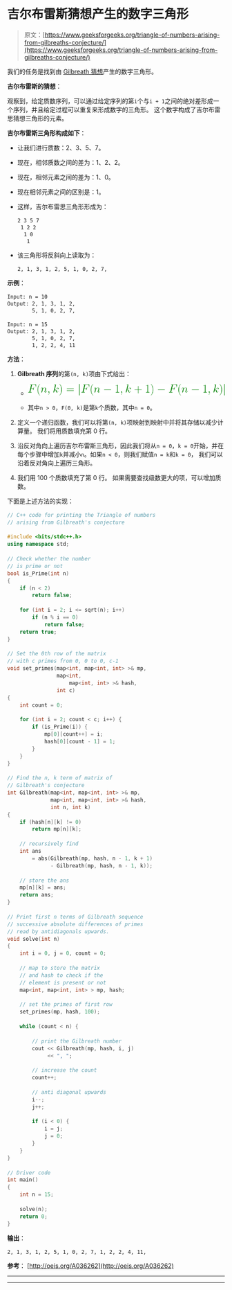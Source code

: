 # 吉尔布雷斯猜想产生的数字三角形

> 原文：[https://www.geeksforgeeks.org/triangle-of-numbers-arising-from-gilbreaths-conjecture/](https://www.geeksforgeeks.org/triangle-of-numbers-arising-from-gilbreaths-conjecture/)

我们的任务是找到由 [Gilbreath 猜想](https://en.wikipedia.org/wiki/Gilbreath%27s_conjecture)产生的数字三角形。

**吉尔布雷斯的猜想**：

观察到，给定质数序列，可以通过给定序列的第`i`个与`i + 1`之间的绝对差形成一个序列，并且给定过程可以重复来形成数字的三角形。 这个数字构成了吉尔布雷思猜想三角形的元素。

**吉尔布雷斯三角形构成如下**：

*   让我们进行质数：2、3、5、7。

*   现在，相邻质数之间的差为：1、2、2。

*   现在，相邻元素之间的差为：1、0。

*   现在相邻元素之间的区别是：1。

*   这样，吉尔布雷思三角形形成为：

    ```
    2 3 5 7
     1 2 2
      1 0
       1

    ```

*   该三角形将反斜向上读取为：

    ```
    2, 1, 3, 1, 2, 5, 1, 0, 2, 7, 
    ```

**示例**：

```
Input: n = 10
Output: 2, 1, 3, 1, 2, 
        5, 1, 0, 2, 7,

Input: n = 15
Output: 2, 1, 3, 1, 2, 
        5, 1, 0, 2, 7,
        1, 2, 2, 4, 11

```

**方法**：

1.  **Gilbreath 序列**的第`(n, k)`项由下式给出：

    *   ![](img/6ec4722679a47b712a766a27f8f2514b.png)

    *   其中`n > 0`，`F(0, k)`是第`k`个质数，其中`n = 0`。

2.  定义一个递归函数，我们可以将第`(n, k)`项映射到映射中并将其存储以减少计算量。 我们将用质数填充第 0 行。

3.  沿反对角向上遍历吉尔布雷斯三角形，因此我们将从`n = 0`，`k = 0`开始，并在每个步骤中增加`k`并减小`n`。如果`n < 0`，则我们赋值`n = k`和`k = 0`， 我们可以沿着反对角向上遍历三角形。

4.  我们用 100 个质数填充了第 0 行。 如果需要查找级数更大的项，可以增加质数。

下面是上述方法的实现：

```cpp
// C++ code for printing the Triangle of numbers 
// arising from Gilbreath's conjecture 
  
#include <bits/stdc++.h> 
using namespace std; 
  
// Check whether the number 
// is prime or not 
bool is_Prime(int n) 
{ 
    if (n < 2) 
        return false; 
  
    for (int i = 2; i <= sqrt(n); i++) 
        if (n % i == 0) 
            return false; 
    return true; 
} 
  
// Set the 0th row of the matrix 
// with c primes from 0, 0 to 0, c-1 
void set_primes(map<int, map<int, int> >& mp, 
                map<int, 
                    map<int, int> >& hash, 
                int c) 
{ 
    int count = 0; 
  
    for (int i = 2; count < c; i++) { 
        if (is_Prime(i)) { 
            mp[0][count++] = i; 
            hash[0][count - 1] = 1; 
        } 
    } 
} 
  
// Find the n, k term of matrix of 
// Gilbreath's conjecture 
int Gilbreath(map<int, map<int, int> >& mp, 
              map<int, map<int, int> >& hash, 
              int n, int k) 
{ 
    if (hash[n][k] != 0) 
        return mp[n][k]; 
  
    // recursively find 
    int ans 
        = abs(Gilbreath(mp, hash, n - 1, k + 1) 
              - Gilbreath(mp, hash, n - 1, k)); 
  
    // store the ans 
    mp[n][k] = ans; 
    return ans; 
} 
  
// Print first n terms of Gilbreath sequence 
// successive absolute differences of primes 
// read by antidiagonals upwards. 
void solve(int n) 
{ 
    int i = 0, j = 0, count = 0; 
  
    // map to store the matrix 
    // and hash to check if the 
    // element is present or not 
    map<int, map<int, int> > mp, hash; 
  
    // set the primes of first row 
    set_primes(mp, hash, 100); 
  
    while (count < n) { 
  
        // print the Gilbreath number 
        cout << Gilbreath(mp, hash, i, j) 
             << ", "; 
  
        // increase the count 
        count++; 
  
        // anti diagonal upwards 
        i--; 
        j++; 
  
        if (i < 0) { 
            i = j; 
            j = 0; 
        } 
    } 
} 
  
// Driver code 
int main() 
{ 
    int n = 15; 
  
    solve(n); 
    return 0; 
} 
```

**输出**：

```
2, 1, 3, 1, 2, 5, 1, 0, 2, 7, 1, 2, 2, 4, 11,

```

**参考**： [http://oeis.org/A036262](http://oeis.org/A036262)



* * *

* * *



